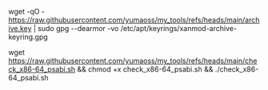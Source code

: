 wget -qO - https://raw.githubusercontent.com/yumaoss/my_tools/refs/heads/main/archive.key | sudo gpg --dearmor -vo /etc/apt/keyrings/xanmod-archive-keyring.gpg


wget https://raw.githubusercontent.com/yumaoss/my_tools/refs/heads/main/check_x86-64_psabi.sh && chmod +x check_x86-64_psabi.sh && ./check_x86-64_psabi.sh
